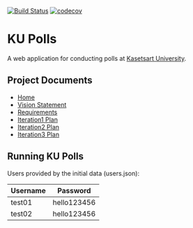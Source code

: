 [![Build Status](https://app.travis-ci.com/NamoSmith/ku-polls.svg?branch=iteration2)](https://app.travis-ci.com/NamoSmith/ku-polls)
[![codecov](https://codecov.io/gh/NamoSmith/ku-polls/branch/iteration2/graph/badge.svg?token=F0LF2Y9UZ4)](https://codecov.io/gh/NamoSmith/ku-polls)

# KU Polls
A web application for conducting polls at [Kasetsart University](https://www.ku.ac.th/th).
## Project Documents

* [Home](../../wiki/Home)
* [Vision Statement](../../wiki/Vision%20Statement)   
* [Requirements](../../wiki/Requirements)
* [Iteration1 Plan](../../wiki/Iteration1%20Plan)
* [Iteration2 Plan](../../wiki/Iteration2%20Plan)  
* [Iteration3 Plan](../../wiki/Iteration3%20Plan)

## Running KU Polls  

Users provided by the initial data (users.json):

| Username   | Password        |
|------------|-----------------|
| test01     | hello123456    |
| test02     | hello123456    |
